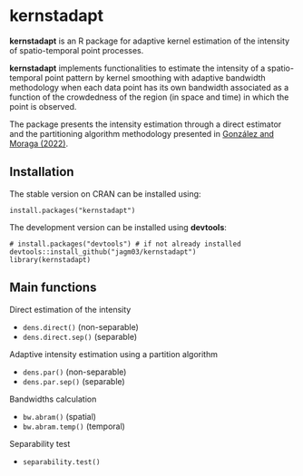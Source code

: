 # kernstadapt

**kernstadapt** is an R package for adaptive kernel estimation of the intensity of spatio-temporal point processes.


**kernstadapt** implements functionalities to estimate the intensity of a spatio-temporal point pattern by kernel smoothing with adaptive bandwidth methodology when each data point has its own bandwidth associated as a function of the crowdedness of the region (in space and time) in which the point is observed.

The package presents the intensity estimation through a direct estimator and the partitioning algorithm methodology presented in [González and Moraga
(2022)](https://arxiv.org/pdf/2208.12026.pdf).


## Installation

The stable version on CRAN can be installed using:

```{r, eval=FALSE}
install.packages("kernstadapt")
```

The development version can be installed using **devtools**:

```{r, eval=FALSE}
# install.packages("devtools") # if not already installed
devtools::install_github("jagm03/kernstadapt")
library(kernstadapt)
```

## Main functions


Direct estimation of the intensity

- `dens.direct()` (non-separable)
- `dens.direct.sep()` (separable)


Adaptive intensity estimation using a partition algorithm

- `dens.par()` (non-separable)
- `dens.par.sep()` (separable)

Bandwidths calculation

- `bw.abram()` (spatial)
- `bw.abram.temp()` (temporal)

Separability test

- `separability.test()`

